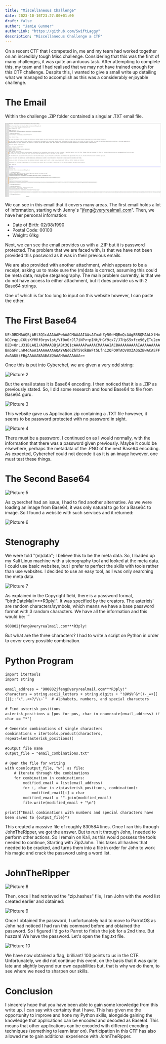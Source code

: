 ```yaml
---
title: "Miscellaneous Challenge"
date: 2023-10-16T23:27:00+01:00
draft: false
author: "Jamie Gunner"
authorLink: "https://github.com/SwiftLaggy"
description: "Miscellaneous Challenge a CTF"
---
```


On a recent CTF that I competed in, me and my team had worked together on an incredibly tough Misc challenge. Considering that this was the first of many challenges, it was quite an arduous task.
After attempting to complete this, my team and I had realised that we may not have trained enough for this CTF challenge. Despite this, I wanted to give a small write up detailing what we managed to accomplish as this was a considerably enjoyable challenge.

# The Email

Within the challenge .ZIP folder contained a singular .TXT email file. 

![Picture 1](./images/Email.jpg)

We can see in this email that it covers many areas. The first email holds a lot of  information, starting with Jenny's "jfeng@veryrealmail.com". Then, we have her personal information:

- Date of Birth: 02/08/1990
- Postal Code: 00100
- Weight: 61kg

Next, we can see the email provides us with a .ZIP but it is password protected. The problem that we are faced with, is that we have not been provided this password as it was in their previous emails. 

We are also provided with another attachment, which appears to be a receipt, asking us to make sure the (m)data is correct, assuming this could be meta data, maybe steganography. The main problem currently, is that we do not have access to either attachment, but it does provide us with 2 Base64 strings. 

One of which is far too long to input on this website however, I can paste the other.
# The First Base64
```UEsDBDMAAQBjABt3Q1cAAAAAPwAAACMAAAAIAAsAZmxhZy50eHQBmQcAAgBBRQMAALXlHmkDJrqpuC6UsKfMRf0ryv1ot/Vf0o0rJl7iNPv+pINt/HGY9cx7/J7HpS5xfce96yETu2enDZD+8nLU31BLAQI/ADMAAQBjABt3Q1cAAAAAPwAAACMAAAAIAC8AAAAAAAAAIAAAAAAAAABmbGFnLnR4dAoAIAAAAAAAAQAYANdGZhT59dkBWFt5Lfn12QFO9TAOV8XZAQGZBwACAEFFAwAAUEsFBgAAAAABAAEAZQAAAHAAAAAAAA==```

Once this is put into Cyberchef, we are given a very odd string:

![Picture 2](../images/CyberFail.jpg)

But the email states it is Base64 encoding. I then noticed that it is a .ZIP as previously stated. So, I did some research and found Base64 to file from Base64 guru. 

![Picture 3](../images/B642F.jpg)

This website gave us Application.zip containing a .TXT file however, it seems to be password protected with no password in sight. 

![Picture 4](../images/Passwordedfile.jpg)

There must be a password. I continued on as I would normally, with the information that there was a password given previously. Maybe it could be elsewhere, perhaps the metadata of the .PNG of the next Base64 encoding. As expected, Cyberchef could not decode it as it is an image however, one must test these things.
# The Second Base64

![Picture 5](../images/Base64Fail2.jpg)

As cyberchef had an issue, I had to find another alternative. As we were loading an image from Base64, it was only natural to go for a Base64 to image. So I found a website with such services and it returned:

![Picture 6](../images/B64toImage.jpg)

# Stenography

We were told "(m)data"; I believe this to be the meta data. So, I loaded up my Kali Linux machine with a stenography tool and looked at the meta data. I could use basic websites, but I prefer to perfect the skills with tools rather than use websites. I decided to use an easy tool, as I was only searching the meta data. 

![Picture 7](../images/Exif.jpg)

As explained in the Copyright field, there is a password format, "birthDateMail\*\*\*R3ply!". It was specified by the creators. The asterixis' are random characters/symbols, which means we have a base password format with 3 random characters. We have all the information and this would be: ```
```
900802jfeng@veryrealmail.com***R3ply! 
```
But what are the three characters? I had to write a script on Python in order to cover every possible combination. 
# Python Program
```
import itertools
import string

email_address = "900802jfeng@veryrealmail.com***R3ply!"
characters = string.ascii_letters + string.digits + "!@#$%^&*()-_=+[]{}|;:'\",.<>?/\\~`"  # Alphabets, numbers, and special characters

# Find asterisk positions
asterisk_positions = [pos for pos, char in enumerate(email_address) if char == "*"]

# Generate combinations of single characters
combinations = itertools.product(characters, repeat=len(asterisk_positions))

#output file name
output_file = "email_combinations.txt"

# Open the file for writing
with open(output_file, "w") as file:
    # Iterate through the combinations
    for combination in combinations:
        modified_email = list(email_address)
        for i, char in zip(asterisk_positions, combination):
            modified_email[i] = char
        modified_email = "".join(modified_email)
        file.write(modified_email + "\n")

print(f"Email combinations with numbers and special characters have been saved to {output_file}")

```
This created a massive file of roughly 830584 lines. Once I ran this through JohnTheRipper, we got the answer. But to run it through John, I needed to perform other actions. So I remain on Kali, as this would possess the tools needed to continue, Starting with Zip2John. This takes all hashes that needed to be cracked, and turns them into a file in order for John to work his magic and crack the password using a word list. 

# JohnTheRipper
![Picture 8](../images/Ziphashes.jpg)

Then, once I had retrieved the "zip.hashes" file, I ran John with the word list created earlier and obtained:

![Picture 9](../images/Johnpassword.jpg)

 Once I obtained the password, I unfortunately had to move to ParrotOS as John had noticed I had run this command before and obtained the password. So I figured I'd go to Parrot to finish the job for a 2nd time. But huzzah! We have the password. Let's open the flag.txt file.
 
![Picture 10](../images/Flag.jpg)

We have now obtained a flag, brilliant! 100 points to us in the CTF. Unfortunately, we did not continue this event, on the basis that it was quite late and slightly beyond our own capabilities but, that is why we do them, to see where we need to sharpen our skills. 

# Conclusion

I sincerely hope that you have been able to gain some knowledge from this write up. I can say with certainty that I have. 
This has given me the opportunity to improve and hone my Python skills, alongside gaining the knowledge that applications can be encoded and decoded as Base64. This means that other applications can be encoded with different encoding techniques (something to learn later on). 
Participation in this CTF has also allowed me to gain additional experience with JohnTheRipper.


